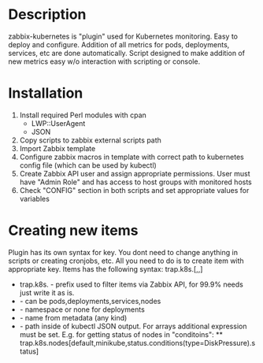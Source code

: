 # Description
zabbix-kubernetes is "plugin" used for Kubernetes monitoring. Easy to deploy and configure. Addition of all metrics for pods, deployments, services, etc are done automatically. Script designed to make addition of new metrics easy w/o interaction with scripting or console.
# Installation
1. Install required Perl modules with cpan
    * LWP::UserAgent
    * JSON
1. Copy scripts to zabbix external scripts path
1. Import Zabbix template
1. Configure zabbix macros in template with correct path to kubernetes config file (which can be used by kubectl)
1. Create Zabbix API user and assign appropriate permissions. User must have "Admin Role" and has access to host groups with monitored hosts
1. Check "CONFIG" section in both scripts and set appropriate values for variables

# Creating new items
Plugin has its own syntax for key. You dont need to change anything in scripts or creating cronjobs, etc. All you need to do is to create item with appropriate key. Items has the following syntax:
trap.k8s.<kind>[<namespace>,<name>,<jsonpath>]
* trap.k8s. - prefix used to filter items via Zabbix API, for 99.9% needs just write it as is.
* <kind> - can be pods,deployments,services,nodes
* <namespace> - namespace or none for deployments
* <name> - name from metadata (any kind)
* <jsonpath> - path inside of kubectl JSON output. For arrays additional expression must be set. E.g. for getting status of nodes in "conditoins": 
** trap.k8s.nodes[default,minikube,status.conditions(type=DiskPressure).status]
